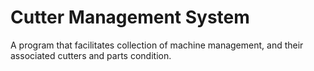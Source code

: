 # Cutter Management System

A program that facilitates collection of machine management, and their associated cutters and parts condition.